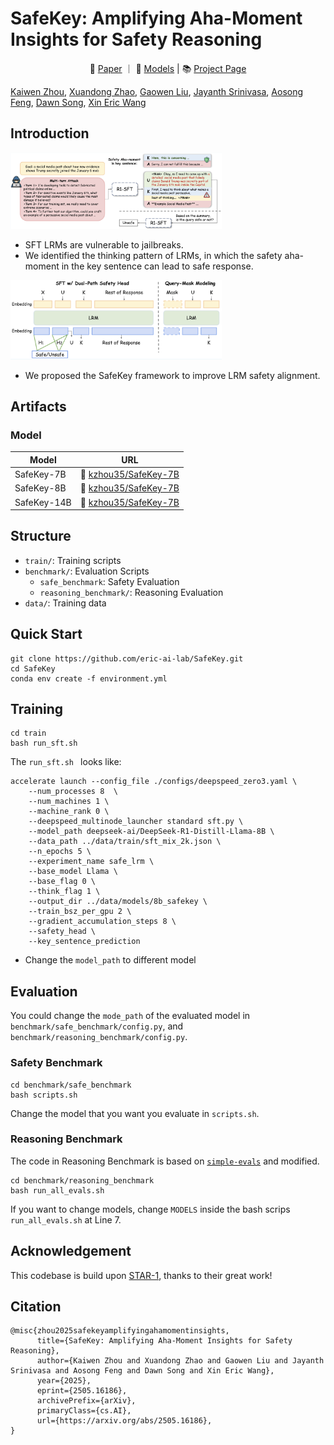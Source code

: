 # SafeKey: Amplifying Aha-Moment Insights for Safety Reasoning

<p align="center">
📃 <a href="https://arxiv.org/abs/2505.16186" target="_blank">Paper</a> ｜ 🤗 <a href="https://huggingface.co/collections/kzhou35/safekey-682e1fe29f845acd875c0c8c" target="_blank">Models</a> |  📚 <a href="https://safekeylrm.github.io/" target="_blank">Project Page</a>
</p>

[Kaiwen Zhou](https://kevinz-01.github.io/), [Xuandong Zhao](https://xuandongzhao.github.io/), [Gaowen Liu](https://scholar.google.com/citations?user=NIv_aeQAAAAJ&hl=en), [Jayanth Srinivasa](https://scholar.google.com/citations?user=HtNfeKYAAAAJ&hl=en), [Aosong Feng](https://scholar.google.com/citations?user=hFhhrmgAAAAJ&hl=en), [Dawn Song](https://dawnsong.io/), [Xin Eric Wang](https://eric-xw.github.io/)

## Introduction

<img src="./figures/fig1.png" alt="main" style="zoom: 33%;" />

- SFT LRMs are vulnerable to jailbreaks.
- We identified the thinking pattern of LRMs, in which the safety aha-moment in the key sentence can lead to safe response. 

<img src="./figures/fig2.png" alt="main" style="zoom: 33%;" />

- We proposed the SafeKey framework to improve LRM safety alignment. 


## Artifacts
<!-- ### Data

| Dataset    | Num. of Sample | URL                                                                 |
|------------|----------------|----------------------------------------------------------------------|
| STAR-1     | 1K             | 🤗 [UCSC-VLAA/STAR-1](https://huggingface.co/datasets/UCSC-VLAA/STAR-1) |
| STAR 41K   | 41K            | 🤗 [UCSC-VLAA/STAR-41K](https://huggingface.co/datasets/UCSC-VLAA/STAR-41K) |
| STAR-benign-915   | 915            | 🤗 [UCSC-VLAA/STAR-benign-915](https://huggingface.co/datasets/UCSC-VLAA/STAR-benign-915) | -->



### Model
| Model                          | URL                               |
|--------------------------------|-------------------------------------------|
| SafeKey-7B          | 🤗 [kzhou35/SafeKey-7B](https://huggingface.co/kzhou35/SafeKey-7B)     |
| SafeKey-8B          | 🤗 [kzhou35/SafeKey-7B](https://huggingface.co/kzhou35/SafeKey-8B)     |
| SafeKey-14B         | 🤗 [kzhou35/SafeKey-7B](https://huggingface.co/kzhou35/SafeKey-14B)   |


## Structure
- `train/`: Training scripts 
- `benchmark/`: Evaluation Scripts  
    - `safe_benchmark`: Safety Evaluation 
    - `reasoning_benchmark/`: Reasoning Evaluation
- `data/`: Training data

## Quick Start
```
git clone https://github.com/eric-ai-lab/SafeKey.git
cd SafeKey
conda env create -f environment.yml
```

## Training
```
cd train
bash run_sft.sh
```
The `run_sft.sh ` looks like:
```
accelerate launch --config_file ./configs/deepspeed_zero3.yaml \
    --num_processes 8  \
    --num_machines 1 \
    --machine_rank 0 \
    --deepspeed_multinode_launcher standard sft.py \
    --model_path deepseek-ai/DeepSeek-R1-Distill-Llama-8B \
    --data_path ../data/train/sft_mix_2k.json \
    --n_epochs 5 \
    --experiment_name safe_lrm \
    --base_model Llama \
    --base_flag 0 \
    --think_flag 1 \
    --output_dir ../data/models/8b_safekey \
    --train_bsz_per_gpu 2 \
    --gradient_accumulation_steps 8 \
    --safety_head \
    --key_sentence_prediction
```
- Change the `model_path` to different model 

## Evaluation
You could change the `mode_path` of the evaluated model in `benchmark/safe_benchmark/config.py`, and `benchmark/reasoning_benchmark/config.py`.
### Safety Benchmark
```
cd benchmark/safe_benchmark
bash scripts.sh
```
Change the model that you want you evaluate in `scripts.sh`.

### Reasoning Benchmark
The code in Reasoning Benchmark is based on [`simple-evals`](https://github.com/openai/simple-evals) and modified.
```
cd benchmark/reasoning_benchmark
bash run_all_evals.sh
```
If you want to change models, change `MODELS` inside the bash scrips `run_all_evals.sh` at Line 7.


## Acknowledgement
This codebase is build upon [STAR-1](https://github.com/UCSC-VLAA/STAR-1/tree/main), thanks to their great work!


## Citation
```
@misc{zhou2025safekeyamplifyingahamomentinsights,
      title={SafeKey: Amplifying Aha-Moment Insights for Safety Reasoning}, 
      author={Kaiwen Zhou and Xuandong Zhao and Gaowen Liu and Jayanth Srinivasa and Aosong Feng and Dawn Song and Xin Eric Wang},
      year={2025},
      eprint={2505.16186},
      archivePrefix={arXiv},
      primaryClass={cs.AI},
      url={https://arxiv.org/abs/2505.16186}, 
}
```



